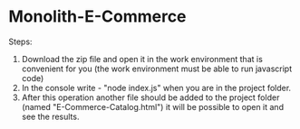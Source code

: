 # Monolith-E-Commerce
Steps:
1) Download the zip file and open it in the work environment that is convenient for you (the work environment must be able to run javascript code)
2) In the console write - "node index.js" when you are in the project folder.
3) After this operation another file should be added to the project folder (named "E-Commerce-Catalog.html") it will be possible to open it and see the results.
